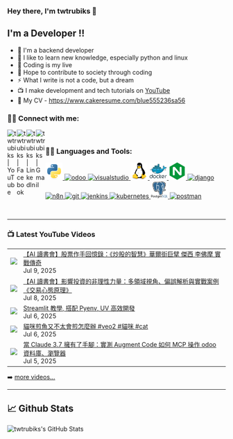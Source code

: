 ### Hey there, I'm twtrubiks 👋

## I'm a Developer !!

- 🔭 I'm a backend developer
- 🌱 I like to learn new knowledge, especially python and linux
- 👯 Coding is my live
- 🥅 Hope to contribute to society through coding
- ⚡  What I write is not a code, but a dream
- 📺 I make development and tech tutorials on [YouTube](https://www.youtube.com/user/blue524326)
- 🔭 My CV - https://www.cakeresume.com/blue555236sa56

### 🙋‍♂️ Connect with me:

[<img align="left" alt="twtrubiks | YouTube" width="22px" src="https://cdn.jsdelivr.net/npm/simple-icons@v3/icons/youtube.svg" />][youtube]
[<img align="left" alt="twtrubiks | Facebook" width="22px" src="https://cdn.jsdelivr.net/npm/simple-icons@v3/icons/facebook.svg" />][facebook]
[<img align="left" alt="twtrubiks | LinkedIn" width="22px" src="https://cdn.jsdelivr.net/npm/simple-icons@v3/icons/linkedin.svg" />][linkedin]
[<img align="left" alt="twtrubiks | Gmail" width="22px" src="https://cdn.jsdelivr.net/npm/simple-icons@v3/icons/gmail.svg" />][gmail]

<br />

### 👨‍💻 Languages and Tools:

<p align="left"> <a href="https://www.python.org" target="_blank"> <img src="https://raw.githubusercontent.com/devicons/devicon/master/icons/python/python-original.svg" alt="python" width="40" height="40"/> <a href="https://www.odoo.com/" target="_blank"> <img src="https://upload.wikimedia.org/wikipedia/commons/thumb/5/50/Odoo_logo.svg/320px-Odoo_logo.svg.png" alt="odoo" width="65" height="40"/> </a> <a href="https://code.visualstudio.com/" target="_blank"> <img src="https://upload.wikimedia.org/wikipedia/commons/thumb/9/9a/Visual_Studio_Code_1.35_icon.svg/240px-Visual_Studio_Code_1.35_icon.svg.png" alt="visualstudio" width="40" height="40"/> </a> <a href="https://www.linux.org/" target="_blank"> <img src="https://raw.githubusercontent.com/devicons/devicon/master/icons/linux/linux-original.svg" alt="linux" width="40" height="40"/> <a href="https://www.docker.com/" target="_blank"> <img src="https://raw.githubusercontent.com/devicons/devicon/master/icons/docker/docker-original-wordmark.svg" alt="docker" width="40" height="40"/> </a> </a> <a href="https://www.nginx.com" target="_blank"> <img src="https://raw.githubusercontent.com/devicons/devicon/master/icons/nginx/nginx-original.svg" alt="nginx" width="40" height="40"/> </a> </a> <a href="https://www.djangoproject.com/" target="_blank"> <img src="https://upload.wikimedia.org/wikipedia/commons/7/75/Django_logo.svg" alt="django" width="40" height="40"/> </a> <a href="[https://flask.palletsprojects.com/](https://upload.wikimedia.org/wikipedia/commons/5/53/N8n-logo-new.svg)" target="_blank"> <img src="https://upload.wikimedia.org/wikipedia/commons/5/53/N8n-logo-new.svg" alt="n8n" width="40" height="40"/> </a> <a href="https://git-scm.com/" target="_blank"> <img src="https://www.vectorlogo.zone/logos/git-scm/git-scm-icon.svg" alt="git" width="40" height="40"/> </a> <a href="https://www.jenkins.io" target="_blank"> <img src="https://www.vectorlogo.zone/logos/jenkins/jenkins-icon.svg" alt="jenkins" width="40" height="40"/> </a> <a href="https://kubernetes.io" target="_blank"> <img src="https://www.vectorlogo.zone/logos/kubernetes/kubernetes-icon.svg" alt="kubernetes" width="40" height="40"/> </a> <a href="https://www.postgresql.org" target="_blank"> <img src="https://raw.githubusercontent.com/devicons/devicon/master/icons/postgresql/postgresql-original-wordmark.svg" alt="postgresql" width="40" height="40"/> </a> <a href="https://postman.com" target="_blank"> <img src="https://www.vectorlogo.zone/logos/getpostman/getpostman-icon.svg" alt="postman" width="40" height="40"/> </a> </p>

<br />

---

### 📺 Latest YouTube Videos

<table>
    <tbody>
<!-- YOUTUBE:START --><tr><td><a href="https://www.youtube.com/watch?v=s0vu0i7p9ho"><img width="140px" src="https://i.ytimg.com/vi/s0vu0i7p9ho/mqdefault.jpg"></a></td>
<td><a href="https://www.youtube.com/watch?v=s0vu0i7p9ho">【AI 讀書會】股票作手回憶錄：《炒股的智慧》華爾街巨擘 傑西 李佛摩 實戰傳奇</a><br/>Jul 9, 2025</td></tr>
<tr><td><a href="https://www.youtube.com/watch?v=6Ap9kCYZYrY"><img width="140px" src="https://i.ytimg.com/vi/6Ap9kCYZYrY/mqdefault.jpg"></a></td>
<td><a href="https://www.youtube.com/watch?v=6Ap9kCYZYrY">【AI 讀書會】影響投資的非理性力量：多領域視角、偏誤解析與實戰案例《交易心態原理》</a><br/>Jul 8, 2025</td></tr>
<tr><td><a href="https://www.youtube.com/watch?v=cH1pb_o7EPA"><img width="140px" src="https://i.ytimg.com/vi/cH1pb_o7EPA/mqdefault.jpg"></a></td>
<td><a href="https://www.youtube.com/watch?v=cH1pb_o7EPA">Streamlit 教學, 搭配 Pyenv, UV 高效開發</a><br/>Jul 6, 2025</td></tr>
<tr><td><a href="https://www.youtube.com/shorts/EIGqwyS1XeA"><img width="140px" src="https://i.ytimg.com/vi/EIGqwyS1XeA/mqdefault.jpg"></a></td>
<td><a href="https://www.youtube.com/shorts/EIGqwyS1XeA">貓咪煎魚又不太會煎怎麼辦  #veo2 #貓咪 #cat</a><br/>Jul 6, 2025</td></tr>
<tr><td><a href="https://www.youtube.com/watch?v=dmiQ0zNe-JE"><img width="140px" src="https://i.ytimg.com/vi/dmiQ0zNe-JE/mqdefault.jpg"></a></td>
<td><a href="https://www.youtube.com/watch?v=dmiQ0zNe-JE">當 Claude 3.7 擁有了手腳：實測 Augment Code 如何 MCP 操作 odoo 資料庫、瀏覽器</a><br/>Jul 5, 2025</td></tr>
<!-- YOUTUBE:END -->
    </tbody>
</table>

➡️ [more videos...](https://www.youtube.com/user/blue524326)

---

## 📈 Github Stats

<p align="left">
  <img align="left" alt="twtrubiks's GitHub Stats" src="https://github-readme-stats.vercel.app/api?username=twtrubiks&show_icons=true&hide_border=true" />
</p>

[youtube]: https://www.youtube.com/user/blue524326
[linkedin]: https://www.linkedin.com/in/twtrubiks-a09330145/
[facebook]: https://www.facebook.com/TWTRubiks
[gmail]: mailto:twtrubiks@gmail.com
